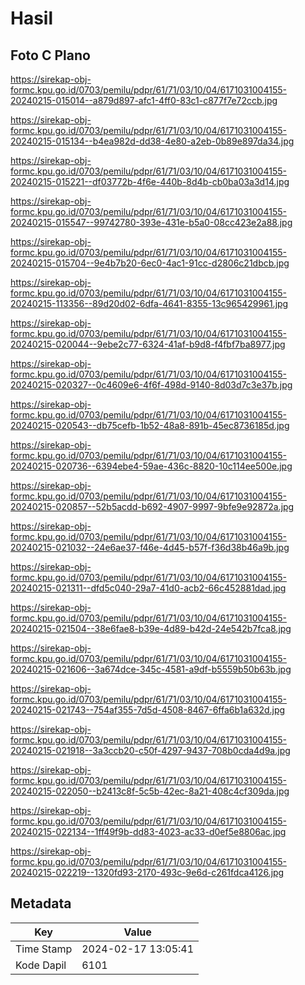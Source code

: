 # Hasil

## Foto C Plano

https://sirekap-obj-formc.kpu.go.id/0703/pemilu/pdpr/61/71/03/10/04/6171031004155-20240215-015014--a879d897-afc1-4ff0-83c1-c877f7e72ccb.jpg

https://sirekap-obj-formc.kpu.go.id/0703/pemilu/pdpr/61/71/03/10/04/6171031004155-20240215-015134--b4ea982d-dd38-4e80-a2eb-0b89e897da34.jpg

https://sirekap-obj-formc.kpu.go.id/0703/pemilu/pdpr/61/71/03/10/04/6171031004155-20240215-015221--df03772b-4f6e-440b-8d4b-cb0ba03a3d14.jpg

https://sirekap-obj-formc.kpu.go.id/0703/pemilu/pdpr/61/71/03/10/04/6171031004155-20240215-015547--99742780-393e-431e-b5a0-08cc423e2a88.jpg

https://sirekap-obj-formc.kpu.go.id/0703/pemilu/pdpr/61/71/03/10/04/6171031004155-20240215-015704--9e4b7b20-6ec0-4ac1-91cc-d2806c21dbcb.jpg

https://sirekap-obj-formc.kpu.go.id/0703/pemilu/pdpr/61/71/03/10/04/6171031004155-20240215-113356--89d20d02-6dfa-4641-8355-13c965429961.jpg

https://sirekap-obj-formc.kpu.go.id/0703/pemilu/pdpr/61/71/03/10/04/6171031004155-20240215-020044--9ebe2c77-6324-41af-b9d8-f4fbf7ba8977.jpg

https://sirekap-obj-formc.kpu.go.id/0703/pemilu/pdpr/61/71/03/10/04/6171031004155-20240215-020327--0c4609e6-4f6f-498d-9140-8d03d7c3e37b.jpg

https://sirekap-obj-formc.kpu.go.id/0703/pemilu/pdpr/61/71/03/10/04/6171031004155-20240215-020543--db75cefb-1b52-48a8-891b-45ec8736185d.jpg

https://sirekap-obj-formc.kpu.go.id/0703/pemilu/pdpr/61/71/03/10/04/6171031004155-20240215-020736--6394ebe4-59ae-436c-8820-10c114ee500e.jpg

https://sirekap-obj-formc.kpu.go.id/0703/pemilu/pdpr/61/71/03/10/04/6171031004155-20240215-020857--52b5acdd-b692-4907-9997-9bfe9e92872a.jpg

https://sirekap-obj-formc.kpu.go.id/0703/pemilu/pdpr/61/71/03/10/04/6171031004155-20240215-021032--24e6ae37-f46e-4d45-b57f-f36d38b46a9b.jpg

https://sirekap-obj-formc.kpu.go.id/0703/pemilu/pdpr/61/71/03/10/04/6171031004155-20240215-021311--dfd5c040-29a7-41d0-acb2-66c452881dad.jpg

https://sirekap-obj-formc.kpu.go.id/0703/pemilu/pdpr/61/71/03/10/04/6171031004155-20240215-021504--38e6fae8-b39e-4d89-b42d-24e542b7fca8.jpg

https://sirekap-obj-formc.kpu.go.id/0703/pemilu/pdpr/61/71/03/10/04/6171031004155-20240215-021606--3a674dce-345c-4581-a9df-b5559b50b63b.jpg

https://sirekap-obj-formc.kpu.go.id/0703/pemilu/pdpr/61/71/03/10/04/6171031004155-20240215-021743--754af355-7d5d-4508-8467-6ffa6b1a632d.jpg

https://sirekap-obj-formc.kpu.go.id/0703/pemilu/pdpr/61/71/03/10/04/6171031004155-20240215-021918--3a3ccb20-c50f-4297-9437-708b0cda4d9a.jpg

https://sirekap-obj-formc.kpu.go.id/0703/pemilu/pdpr/61/71/03/10/04/6171031004155-20240215-022050--b2413c8f-5c5b-42ec-8a21-408c4cf309da.jpg

https://sirekap-obj-formc.kpu.go.id/0703/pemilu/pdpr/61/71/03/10/04/6171031004155-20240215-022134--1ff49f9b-dd83-4023-ac33-d0ef5e8806ac.jpg

https://sirekap-obj-formc.kpu.go.id/0703/pemilu/pdpr/61/71/03/10/04/6171031004155-20240215-022219--1320fd93-2170-493c-9e6d-c261fdca4126.jpg


## Metadata

| Key        | Value               |
| ---------- | ------------------- |
| Time Stamp | 2024-02-17 13:05:41 |
| Kode Dapil | 6101                |



